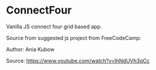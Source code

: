 # ConnectFour

Vanilla JS connect four grid based app. 

Source from suggested js project from FreeCodeCamp:

Author: Ania Kubow

Source: https://www.youtube.com/watch?v=lhNdUVh3qCc

